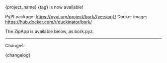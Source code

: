 {project_name} {tag} is now available!

PyPI package: https://pypi.org/project/bork/{version}/
Docker image: https://hub.docker.com/r/duckinator/bork/

The ZipApp is available below, as bork.pyz.

---

Changes:

{changelog}

